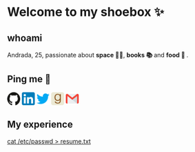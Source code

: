 # Welcome to my shoebox ✨

## whoami

Andrada, 25, passionate about <b> space 🌌🚀</b>, <b> books 📚 </b> and <b> food 🍝 </b>.

## Ping me 💬

<div>
    <a href="https://github.com/predandrada"><img height="30" width="30" src="assets/github.svg"></a>
    <a href="https://linkedin.com/in/predandrada"><img height="30" width="30" src="assets/linkedin.svg"></a>
    <a href="https://twitter.com/predandrada"><img height="30" width="30" src="assets/twitter.svg"></a>
    <a href="https://www.goodreads.com/predandrada"><img height="30" width="30" src="assets/goodreads.svg"></a>
    <a href="mailto: predandrada.elena@gmail.com"> <img height="30" width="30" src="assets/email.svg"></a>
</div>

## My experience
<a href="https://drive.google.com/file/d/1fzGD1bzwgbZy6FT1je63EgTDi7P6bgLx/view?usp=share_link">cat /etc/passwd > resume.txt </a>
</br>
